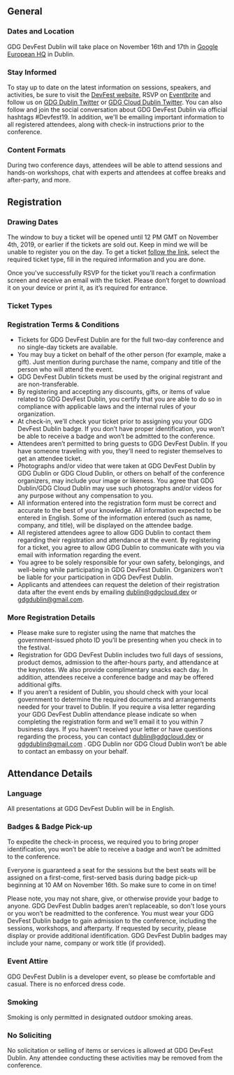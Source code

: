 ## General

### Dates and Location

GDG DevFest Dublin will take place on November 16th and 17th in [Google European HQ](https://goo.gl/maps/Jm7YJdX8xewGeFph8) in Dublin.

### Stay Informed

To stay up to date on the latest information on sessions, speakers, and activities, be sure to visit the [DevFest website](), RSVP on [Eventbrite]( https://www.meetup.com/GDG-Dublin/events/244342635/) and follow us on [GDG Dublin Twitter](https://twitter.com/gdgdublin) or [GDG Cloud Dublin Twitter](https://twitter.com/gdgclouddublin). You can also follow and join the social conversation about GDG DevFest Dublin via official hashtags #Devfest19. In addition, we'll be emailing important information to all registered attendees, along with check-in instructions prior to the conference.

### Content Formats

During two conference days, attendees will be able to attend sessions and hands-on workshops, chat with experts and attendees at coffee breaks and after-party, and more.

## Registration

### Drawing Dates

The window to buy a ticket will be opened until 12 PM GMT on November 4th, 2019, or earlier if the tickets are sold out. Keep in mind we will be unable to register you on the day. To get a ticket [follow the link]( https://), select the required ticket type, fill in the required information and you are done.

Once you've successfully RSVP for the ticket you’ll reach a confirmation screen and receive an email with the ticket. Please don’t forget to download it on your device or print it, as it’s required for entrance.

### Ticket Types

### Registration Terms & Conditions

- Tickets for GDG DevFest Dublin are for the full two-day conference and no single-day tickets are available.
- You may buy a ticket on behalf of the other person (for example, make a gift). Just mention during purchase the name, company and title of the person who will attend the event.
- GDG DevFest Dublin tickets must be used by the original registrant and are non-transferable.
- By registering and accepting any discounts, gifts, or items of value related to GDG DevFest Dublin, you certify that you are able to do so in compliance with applicable laws and the internal rules of your organization.
- At check-in, we’ll check your ticket prior to assigning you your GDG DevFest Dublin badge. If you don’t have proper identification, you won’t be able to receive a badge and won’t be admitted to the conference.
- Attendees aren’t permitted to bring guests to GDG DevFest Dublin. If you have someone traveling with you, they’ll need to register themselves to get an attendee ticket.
- Photographs and/or video that were taken at GDG DevFest Dublin by GDG Dublin or GDG Cloud Dublin, or others on behalf of the conference organizers, may include your image or likeness. You agree that GDG Dublin/GDG Cloud Dublin may use such photographs and/or videos for any purpose without any compensation to you.
- All information entered into the registration form must be correct and accurate to the best of your knowledge. All information expected to be entered in English. Some of the information entered (such as name, company, and title), will be displayed on the attendee badge.
- All registered attendees agree to allow GDG Dublin to contact them regarding their registration and attendance at the event. By registering for a ticket, you agree to allow GDG Dublin to communicate with you via email with information regarding the event.
- You agree to be solely responsible for your own safety, belongings, and well-being while participating in GDG DevFest Dublin. Organizers won't be liable for your participation in GDG DevFest Dublin.
- Applicants and attendees can request the deletion of their registration data after the event ends by emailing [dublin@gdgcloud.dev](mailto:dublin@gdgcloud.dev) or [gdgdublin@gmail.com](mailto:gdgdublin@gmail.com).

### More Registration Details

- Please make sure to register using the name that matches the government-issued photo ID you’ll be presenting when you check in to the festival.
- Registration for GDG DevFest Dublin includes two full days of sessions, product demos, admission to the after-hours party, and attendance at the keynotes. We also provide complimentary snacks each day. In addition, attendees receive a conference badge and may be offered additional gifts.
- If you aren’t a resident of Dublin, you should check with your local government to determine the required documents and arrangements needed for your travel to Dublin. If you require a visa letter regarding your GDG DevFest Dublin attendance please indicate so when completing the registration form and we’ll email it to you within 7 business days. If you haven’t received your letter or have questions regarding the process, you can contact [dublin@gdgcloud.dev](mailto:dublin@gdgcloud.dev) or [gdgdublin@gmail.com](mailto:gdgdublin@gmail.com) . GDG Dublin nor GDG Cloud Dublin won’t be able to contact an embassy on your behalf.

## Attendance Details

### Language

All presentations at GDG DevFest Dublin will be in English.

### Badges & Badge Pick-up

To expedite the check-in process, we required you to bring proper identification, you won’t be able to receive a badge and won’t be admitted to the conference.

Everyone is guaranteed a seat for the sessions but the best seats will be assigned on a first-come, first-served basis during badge pick-up beginning at 10 AM on November 16th. So make sure to come in on time!

Please note, you may not share, give, or otherwise provide your badge to anyone. GDG DevFest Dublin badges aren’t replaceable, so don't lose yours or you won’t be readmitted to the conference. You must wear your GDG DevFest Dublin badge to gain admission to the conference, including the sessions, workshops, and afterparty. If requested by security, please display or provide additional identification. GDG DevFest Dublin badges may include your name, company or work title (if provided).

### Event Attire

GDG DevFest Dublin is a developer event, so please be comfortable and casual. There is no enforced dress code.

### Smoking

Smoking is only permitted in designated outdoor smoking areas.

### No Soliciting

No solicitation or selling of items or services is allowed at GDG DevFest Dublin. Any attendee conducting these activities may be removed from the conference.
